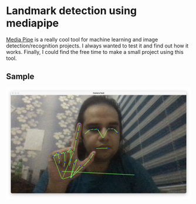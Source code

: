 # Landmark detection using mediapipe 

[Media Pipe](https://google.github.io/mediapipe) is a really cool tool for machine learning and image detection/recognition projects. I always wanted to test it and find out how it works. Finally, I could find the free time to make a small project using this tool. 

## Sample 

![Sample image](sample.png)